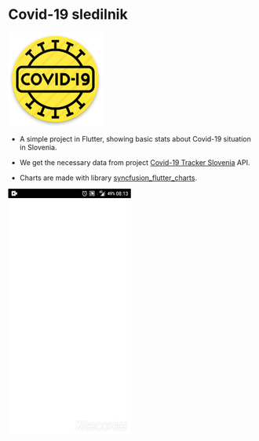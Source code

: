 # Covid-19 sledilnik

![icon](./android/app/src/main/res/mipmap-xxxhdpi/ic_launcher.png)

+ A simple project in Flutter, showing basic stats about Covid-19 situation in Slovenia.

+ We get the necessary data from  project [Covid-19 Tracker Slovenia](https://covid-19.sledilnik.org/sl/stats) API.

+ Charts are made with library [syncfusion_flutter_charts](https://pub.dev/packages/syncfusion_flutter_charts). 

<img src="./covidtrack.gif" alt="app" width="250" height="500">

